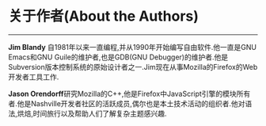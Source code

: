 # 关于作者(About the Authors)

----

**Jim Blandy** 自1981年以来一直编程,并从1990年开始编写自由软件.他一直是GNU Emacs和GNU Guile的维护者,也是GDB(GNU Debugger)的维护者.他是Subversion版本控制系统的原始设计者之一.Jim现在从事Mozilla的Firefox的Web开发者工具工作.

**Jason Orendorff**研究Mozilla的C++,他是Firefox中JavaScript引擎的模块所有者.他是Nashville开发者社区的活跃成员,偶尔也是本土技术活动的组织者.他对语法,烘焙,时间旅行以及帮助人们了解复杂主题感兴趣.